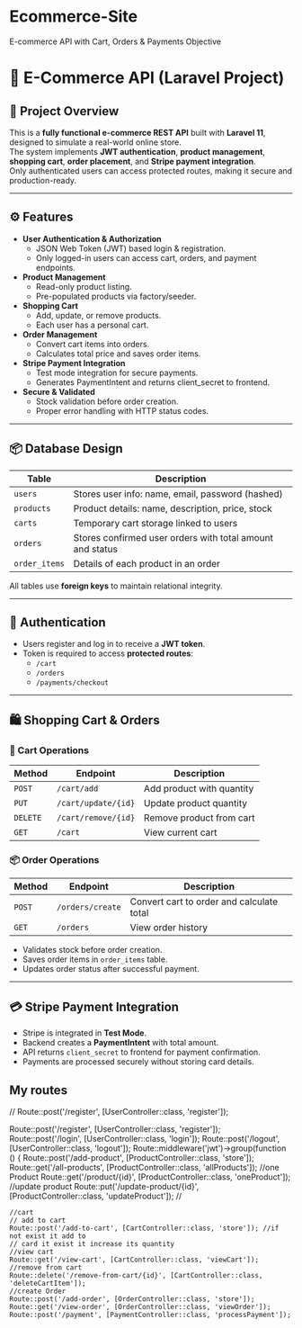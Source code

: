 # Ecommerce-Site
 E-commerce API with Cart, Orders &amp; Payments Objective
# 🛒 E-Commerce API (Laravel Project)

## 🚀 Project Overview
This is a **fully functional e-commerce REST API** built with **Laravel 11**, designed to simulate a real-world online store.  
The system implements **JWT authentication**, **product management**, **shopping cart**, **order placement**, and **Stripe payment integration**.  
Only authenticated users can access protected routes, making it secure and production-ready.

---

## ⚙️ Features
- **User Authentication & Authorization**
  - JSON Web Token (JWT) based login & registration.
  - Only logged-in users can access cart, orders, and payment endpoints.
- **Product Management**
  - Read-only product listing.
  - Pre-populated products via factory/seeder.
- **Shopping Cart**
  - Add, update, or remove products.
  - Each user has a personal cart.
- **Order Management**
  - Convert cart items into orders.
  - Calculates total price and saves order items.
- **Stripe Payment Integration**
  - Test mode integration for secure payments.
  - Generates PaymentIntent and returns client_secret to frontend.
- **Secure & Validated**
  - Stock validation before order creation.
  - Proper error handling with HTTP status codes.

---

## 📦 Database Design
| Table | Description |
|-------|-------------|
| `users` | Stores user info: name, email, password (hashed) |
| `products` | Product details: name, description, price, stock |
| `carts` | Temporary cart storage linked to users |
| `orders` | Stores confirmed user orders with total amount and status |
| `order_items` | Details of each product in an order |

All tables use **foreign keys** to maintain relational integrity.

---

## 🔑 Authentication
- Users register and log in to receive a **JWT token**.  
- Token is required to access **protected routes**:
  - `/cart`
  - `/orders`
  - `/payments/checkout`

---

## 🛍 Shopping Cart & Orders

### 🧺 Cart Operations
| Method | Endpoint | Description |
|---------|-----------|-------------|
| `POST` | `/cart/add` | Add product with quantity |
| `PUT` | `/cart/update/{id}` | Update product quantity |
| `DELETE` | `/cart/remove/{id}` | Remove product from cart |
| `GET` | `/cart` | View current cart |

### 📦 Order Operations
| Method | Endpoint | Description |
|---------|-----------|-------------|
| `POST` | `/orders/create` | Convert cart to order and calculate total |
| `GET` | `/orders` | View order history |

- Validates stock before order creation.
- Saves order items in `order_items` table.
- Updates order status after successful payment.

---

## 💳 Stripe Payment Integration
- Stripe is integrated in **Test Mode**.  
- Backend creates a **PaymentIntent** with total amount.  
- API returns `client_secret` to frontend for payment confirmation.  
- Payments are processed securely without storing card details.

## My routes
//
Route::post('/register', [UserController::class, 'register']);

Route::post('/register', [UserController::class, 'register']);
Route::post('/login', [UserController::class, 'login']);
Route::post('/logout', [UserController::class, 'logout']);
Route::middleware('jwt')->group(function () {
    Route::post('/add-product', [ProductController::class, 'store']);
    Route::get('/all-products', [ProductController::class, 'allProducts']);
    //one Product
    Route::get('/product/{id}', [ProductController::class, 'oneProduct']);
    //update product
    Route::put('/update-product/{id}', [ProductController::class, 'updateProduct']);
    //

    //cart
    // add to cart
    Route::post('/add-to-cart', [CartController::class, 'store']); //if not exist it add to
    // card it exist it increase its quantity
    //view cart
    Route::get('/view-cart', [CartController::class, 'viewCart']);
    //remove from cart
    Route::delete('/remove-from-cart/{id}', [CartController::class, 'deleteCartItem']);
    //create Order
    Route::post('/add-order', [OrderController::class, 'store']);
    Route::get('/view-order', [OrderController::class, 'viewOrder']);
    Route::post('/payment', [PaymentController::class, 'processPayment']);

